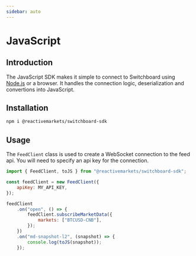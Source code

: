 ```yaml
---
sidebar: auto
---
```

# JavaScript

## Introduction

The JavaScript SDK makes it simple to connect to Switchboard using [Node.js](https://nodejs.org/) or a browser. It handles the connection logic, deserialization and convertions into JavaScript.

## Installation

```bash
npm i @reactivemarkets/switchboard-sdk
```

## Usage

The `FeedClient` class is used to create a WebSocket connection to the feed api. You will need to specify an api key for the connection.

```js
import { FeedClient, toJS } from "@reactivemarkets/switchboard-sdk";

const feedClient = new FeedClient({
    apiKey: MY_API_KEY,
});

feedClient
    .on("open", () => {
        feedClient.subscribeMarketData({
            markets: ["BTCUSD-CNB"],
        });
    })
    .on("md-snapshot-l2", (snapshot) => {
        console.log(toJS(snapshot));
    });
```
